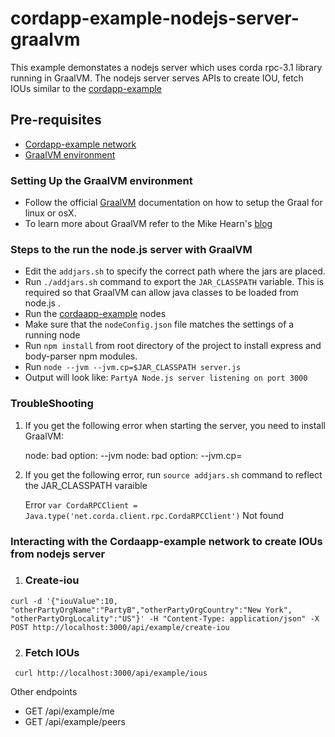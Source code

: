 # cordapp-example-nodejs-server-graalvm
This example demonstates a nodejs server which uses corda rpc-3.1 library running in GraalVM. The nodejs server serves APIs to create IOU, fetch IOUs similar to the [cordapp-example](https://github.com/corda/cordapp-example)

## Pre-requisites
* [Cordapp-example network](https://docs.corda.net/tutorial-cordapp.html#running-the-example-cordapp)
* [GraalVM environment](https://www.graalvm.org/docs/getting-started/)


### Setting Up the GraalVM environment

* Follow the official [GraalVM](https://www.graalvm.org/docs/getting-started/) documentation on how to setup the Graal for linux or osX.
* To learn more about GraalVM refer to the Mike Hearn's [blog](https://groups.io/g/corda-dev/topic/corda_scripting_languages/21231730?p=,,,20,0,0,0::recentpostdate%2Fsticky,,,20,2,0,21231730) 

### Steps to the run the node.js server with GraalVM

* Edit the `addjars.sh` to specify the correct path where the jars are placed.
* Run `./addjars.sh` command to export the `JAR_CLASSPATH` variable. This is required so that GraalVM can allow java classes to be loaded from node.js .
* Run the [cordaapp-example](https://docs.corda.net/tutorial-cordapp.html#running-the-example-cordapp) nodes
* Make sure that the `nodeConfig.json` file matches the settings of a running node
* Run `npm install` from root directory of the project to install express and body-parser npm modules.
* Run `node --jvm --jvm.cp=$JAR_CLASSPATH server.js`
* Output will look like:
```PartyA Node.js server listening on port 3000```

### TroubleShooting

1) If you get the following error when starting the server, you need to install GraalVM:

    node: bad option: --jvm
    node: bad option: --jvm.cp=
    

2) If you get the following error, run `source addjars.sh` command to reflect the JAR_CLASSPATH varaible

    Error `var CordaRPCClient = Java.type('net.corda.client.rpc.CordaRPCClient')` Not found

### Interacting with the Cordaapp-example network to create IOUs from nodejs server

1) ### Create-iou 

```curl -d '{"iouValue":10, "otherPartyOrgName":"PartyB","otherPartyOrgCountry":"New York", "otherPartyOrgLocality":"US"}' -H "Content-Type: application/json" -X POST http://localhost:3000/api/example/create-iou```

2) ### Fetch IOUs

``` curl http://localhost:3000/api/example/ious```

Other endpoints

* GET /api/example/me
* GET /api/example/peers

